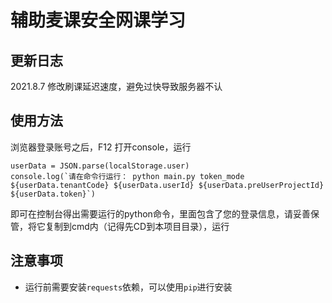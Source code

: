 # 辅助麦课安全网课学习

## 更新日志

2021.8.7 修改刷课延迟速度，避免过快导致服务器不认

## 使用方法

浏览器登录账号之后，F12 打开console，运行

```
userData = JSON.parse(localStorage.user)
console.log(`请在命令行运行： python main.py token_mode ${userData.tenantCode} ${userData.userId} ${userData.preUserProjectId} ${userData.token}`)
```

即可在控制台得出需要运行的python命令，里面包含了您的登录信息，请妥善保管，将它复制到cmd内（记得先CD到本项目目录），运行

## 注意事项

- 运行前需要安装`requests`依赖，可以使用`pip`进行安装
